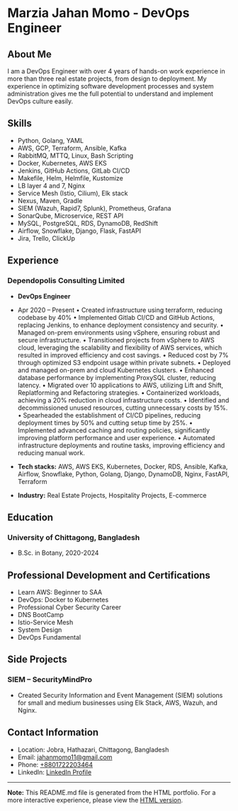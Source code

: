 # Marzia Jahan Momo - DevOps Engineer

## About Me
I am a DevOps Engineer with over 4 years of hands-on work experience in more than three real estate projects, from design to deployment. My experience in optimizing software development processes and system administration gives me the full potential to understand and implement DevOps culture easily.

## Skills
- Python, Golang, YAML
- AWS, GCP, Terraform, Ansible, Kafka
- RabbitMQ, MTTQ, Linux, Bash Scripting
- Docker, Kubernetes, AWS EKS
- Jenkins, GitHub Actions, GitLab CI/CD
- Makefile, Helm, Helmfile, Kustomize
- LB layer 4 and 7, Nginx
- Service Mesh (Istio, Cilium), Elk stack
- Nexus, Maven, Gradle
- SIEM (Wazuh, Rapid7, Splunk), Prometheus, Grafana
- SonarQube, Microservice, REST API
- MySQL, PostgreSQL, RDS, DynamoDB, RedShift
- Airflow, Snowflake, Django, Flask, FastAPI
- Jira, Trello, ClickUp

## Experience
### Dependopolis Consulting Limited
- **DevOps Engineer**
- Apr 2020 – Present
• Created infrastructure using terraform, reducing codebase by 40%
•	Implemented Gitlab CI/CD and GitHub Actions, replacing Jenkins, to enhance deployment consistency and security.
•	Managed on-prem environments using vSphere, ensuring robust and secure infrastructure. 
•	Transitioned projects from vSphere to AWS cloud, leveraging the scalability and flexibility of AWS services, which resulted in improved efficiency and cost savings.
•	Reduced cost by 7% through optimized S3 endpoint usage within private subnets.
•	Deployed and managed on-prem and cloud Kubernetes clusters.
•	Enhanced database performance by implementing ProxySQL cluster, reducing latency.
•	Migrated over 10 applications to AWS, utilizing Lift and Shift, Replatforming and Refactoring strategies.
•	Containerized workloads, achieving a 20% reduction in cloud infrastructure costs.
•	Identified and decommissioned unused resources, cutting unnecessary costs by 15%.
•	Spearheaded the establishment of CI/CD pipelines, reducing deployment times by 50% and cutting setup time by 25%. 
•	Implemented advanced caching and routing policies, significantly improving platform performance and user experience.
•	Automated infrastructure deployments and routine tasks, improving efficiency and reducing manual work.

- **Tech stacks:** AWS, AWS EKS, Kubernetes, Docker, RDS, Ansible, Kafka, Airflow, Snowflake, Python, Golang, Django, DynamoDB, Nginx, FastAPI, Terraform
- **Industry:** Real Estate Projects, Hospitality Projects, E-commerce

## Education
### University of Chittagong, Bangladesh
- B.Sc. in Botany, 2020-2024

## Professional Development and Certifications
- Learn AWS: Beginner to SAA
- DevOps: Docker to Kubernetes
- Professional Cyber Security Career
- DNS BootCamp
- Istio-Service Mesh
- System Design
- DevOps Fundamental

## Side Projects
### SIEM – SecurityMindPro
- Created Security Information and Event Management (SIEM) solutions for small and medium businesses using Elk Stack, AWS, Wazuh, and Nginx.

## Contact Information
- Location: Jobra, Hathazari, Chittagong, Bangladesh
- Email: [jahanmomo11@gmail.com](mailto:jahanmomo11@gmail.com)
- Phone: [+8801722203464](tel:+8801722203464)
- LinkedIn: [LinkedIn Profile](https://linkedin.com/in/m-j-momo)

---

**Note:** This README.md file is generated from the HTML portfolio. For a more interactive experience, please view the [HTML version](index.html).

